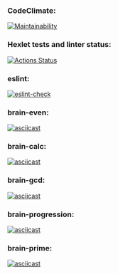 ### CodeClimate:
[![Maintainability](https://api.codeclimate.com/v1/badges/03c03cfea0bbd7b5e1d0/maintainability)](https://codeclimate.com/github/Mapuk1/frontend-project-lvl1/maintainability)
### Hexlet tests and linter status:
[![Actions Status](https://github.com/Mapuk1/frontend-project-lvl1/workflows/hexlet-check/badge.svg)](https://github.com/Mapuk1/frontend-project-lvl1/actions)
### eslint:
[![eslint-check](https://github.com/Mapuk1/frontend-project-lvl1/actions/workflows/eslint-check.yml/badge.svg)](https://github.com/Mapuk1/frontend-project-lvl1/actions/workflows/eslint-check.yml)

### brain-even:
[![asciicast](https://asciinema.org/a/HRYCx7MuaH5Dps0UDtUCO81OE.svg)](https://asciinema.org/a/HRYCx7MuaH5Dps0UDtUCO81OE)

### brain-calc:
[![asciicast](https://asciinema.org/a/c9bRAqnsxyOpfwbNb03IHWUI1.svg)](https://asciinema.org/a/c9bRAqnsxyOpfwbNb03IHWUI1)

### brain-gcd:
[![asciicast](https://asciinema.org/a/ipr2nw0MurHkYZPmFWTsmNOdx.svg)](https://asciinema.org/a/ipr2nw0MurHkYZPmFWTsmNOdx)

### brain-progression:
[![asciicast](https://asciinema.org/a/NZoZENnbGMBH6BIqeTPpYQhrj.svg)](https://asciinema.org/a/NZoZENnbGMBH6BIqeTPpYQhrj)

### brain-prime:
[![asciicast](https://asciinema.org/a/9ZbZ8E305ka0zXJdM3TxpuQup.svg)](https://asciinema.org/a/9ZbZ8E305ka0zXJdM3TxpuQup)
